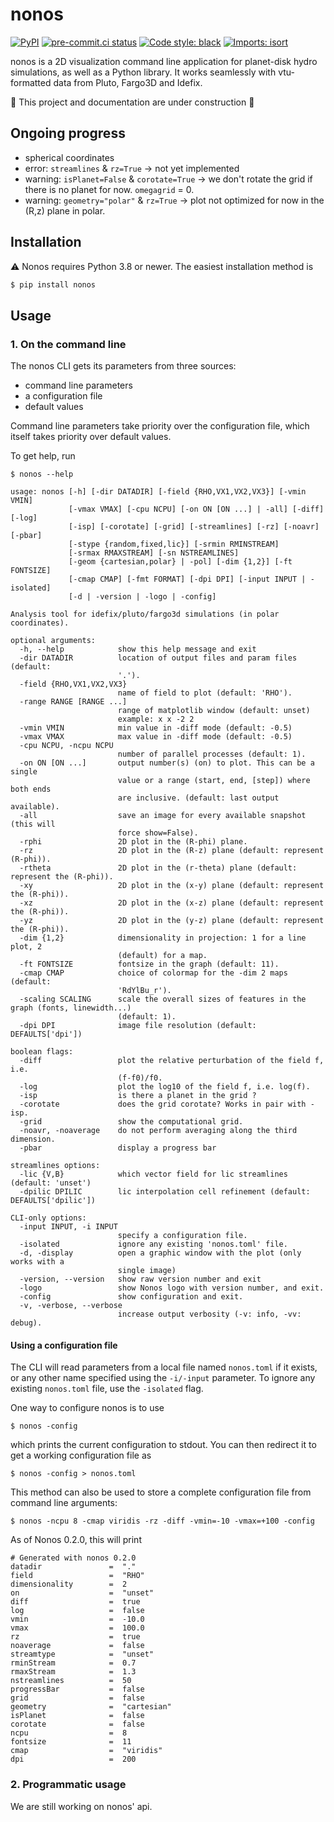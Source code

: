 # nonos
[![PyPI](https://img.shields.io/pypi/v/nonos)](https://pypi.org/project/nonos/)
[![pre-commit.ci status](https://results.pre-commit.ci/badge/github/volodia99/nonos/main.svg)](https://results.pre-commit.ci/badge/github/volodia99/nonos/main.svg)
[![Code style: black](https://img.shields.io/badge/code%20style-black-000000.svg)](https://github.com/psf/black)
[![Imports: isort](https://img.shields.io/badge/%20imports-isort-%231674b1?style=flat&labelColor=ef8336)](https://pycqa.github.io/isort/)

nonos is a 2D visualization command line application for planet-disk hydro simulations, as well as a Python library.
It works seamlessly with vtu-formatted data from Pluto, Fargo3D and Idefix.

:construction: This project and documentation are under construction :construction:
## Ongoing progress

* spherical coordinates
* error: `streamlines` & `rz=True` -> not yet implemented
* warning: `isPlanet=False` & `corotate=True` -> we don't rotate the grid if there is no planet for now. `omegagrid` = 0.
* warning: `geometry="polar"` & `rz=True` -> plot not optimized for now in the (R,z) plane in polar.


## Installation

:warning: Nonos requires Python 3.8 or newer. The easiest installation method is

```bash
$ pip install nonos
```

## Usage
### 1. On the command line

The nonos CLI gets its parameters from three sources:
- command line parameters
- a configuration file
- default values

Command line parameters take priority over the configuration file, which itself takes priority over default values.

To get help, run
```shell
$ nonos --help
```
```
usage: nonos [-h] [-dir DATADIR] [-field {RHO,VX1,VX2,VX3}] [-vmin VMIN]
             [-vmax VMAX] [-cpu NCPU] [-on ON [ON ...] | -all] [-diff] [-log]
             [-isp] [-corotate] [-grid] [-streamlines] [-rz] [-noavr] [-pbar]
             [-stype {random,fixed,lic}] [-srmin RMINSTREAM]
             [-srmax RMAXSTREAM] [-sn NSTREAMLINES]
             [-geom {cartesian,polar} | -pol] [-dim {1,2}] [-ft FONTSIZE]
             [-cmap CMAP] [-fmt FORMAT] [-dpi DPI] [-input INPUT | -isolated]
             [-d | -version | -logo | -config]

Analysis tool for idefix/pluto/fargo3d simulations (in polar coordinates).

optional arguments:
  -h, --help            show this help message and exit
  -dir DATADIR          location of output files and param files (default:
                        '.').
  -field {RHO,VX1,VX2,VX3}
                        name of field to plot (default: 'RHO').
  -range RANGE [RANGE ...]
                        range of matplotlib window (default: unset)
                        example: x x -2 2
  -vmin VMIN            min value in -diff mode (default: -0.5)
  -vmax VMAX            max value in -diff mode (default: -0.5)
  -cpu NCPU, -ncpu NCPU
                        number of parallel processes (default: 1).
  -on ON [ON ...]       output number(s) (on) to plot. This can be a single
                        value or a range (start, end, [step]) where both ends
                        are inclusive. (default: last output available).
  -all                  save an image for every available snapshot (this will
                        force show=False).
  -rphi                 2D plot in the (R-phi) plane.
  -rz                   2D plot in the (R-z) plane (default: represent (R-phi)).
  -rtheta               2D plot in the (r-theta) plane (default: represent the (R-phi)).
  -xy                   2D plot in the (x-y) plane (default: represent the (R-phi)).
  -xz                   2D plot in the (x-z) plane (default: represent the (R-phi)).
  -yz                   2D plot in the (y-z) plane (default: represent the (R-phi)).
  -dim {1,2}            dimensionality in projection: 1 for a line plot, 2
                        (default) for a map.
  -ft FONTSIZE          fontsize in the graph (default: 11).
  -cmap CMAP            choice of colormap for the -dim 2 maps (default:
                        'RdYlBu_r').
  -scaling SCALING      scale the overall sizes of features in the graph (fonts, linewidth...)
                        (default: 1).
  -dpi DPI              image file resolution (default: DEFAULTS['dpi'])

boolean flags:
  -diff                 plot the relative perturbation of the field f, i.e.
                        (f-f0)/f0.
  -log                  plot the log10 of the field f, i.e. log(f).
  -isp                  is there a planet in the grid ?
  -corotate             does the grid corotate? Works in pair with -isp.
  -grid                 show the computational grid.
  -noavr, -noaverage    do not perform averaging along the third dimension.
  -pbar                 display a progress bar

streamlines options:
  -lic {V,B}            which vector field for lic streamlines (default: 'unset')
  -dpilic DPILIC        lic interpolation cell refinement (default: DEFAULTS['dpilic'])

CLI-only options:
  -input INPUT, -i INPUT
                        specify a configuration file.
  -isolated             ignore any existing 'nonos.toml' file.
  -d, -display          open a graphic window with the plot (only works with a
                        single image)
  -version, --version   show raw version number and exit
  -logo                 show Nonos logo with version number, and exit.
  -config               show configuration and exit.
  -v, -verbose, --verbose
                        increase output verbosity (-v: info, -vv: debug).
```

#### Using a configuration file

The CLI will read parameters from a local file named `nonos.toml` if it exists,
or any other name specified using the `-i/-input` parameter.
To ignore any existing `nonos.toml` file, use the `-isolated` flag.

One way to configure nonos is to use
```shell
$ nonos -config
```

which prints the current configuration to stdout.
You can then redirect it to get a working configuration file as
```shell
$ nonos -config > nonos.toml
```
This method can also be used to store a complete configuration file from command line arguments:
```shell
$ nonos -ncpu 8 -cmap viridis -rz -diff -vmin=-10 -vmax=+100 -config
```
As of Nonos 0.2.0, this will print
```
# Generated with nonos 0.2.0
datadir               =  "."
field                 =  "RHO"
dimensionality        =  2
on                    =  "unset"
diff                  =  true
log                   =  false
vmin                  =  -10.0
vmax                  =  100.0
rz                    =  true
noaverage             =  false
streamtype            =  "unset"
rminStream            =  0.7
rmaxStream            =  1.3
nstreamlines          =  50
progressBar           =  false
grid                  =  false
geometry              =  "cartesian"
isPlanet              =  false
corotate              =  false
ncpu                  =  8
fontsize              =  11
cmap                  =  "viridis"
dpi                   =  200
````

### 2. Programmatic usage

We are still working on nonos' api.
